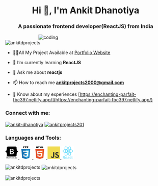 
<h1 align="center">Hi 👋, I'm Ankit Dhanotiya</h1>
<h3 align="center">A passionate frontend developer(ReactJS) from India</h3>

<img align='right' alt='coding' width='400px' src ='https://www.canva.com/design/DAFWUuQH5R8/tqlAN5nI43itSc1HEa6qkQ/watch?utm_content=DAFWUuQH5R8&utm_campaign=designshare&utm_medium=link2&utm_source=sharebutton'>

<p align="left"> <img src="https://komarev.com/ghpvc/?username=ankitdprojects&label=Profile%20views&color=0e75b6&style=flat" alt="ankitdprojects" /> </p>

- 👨‍💻All My Project Available at [Portfolio Website](ankitdportfolio.me)

- 🌱 I’m currently learning **ReactJS**

- 💬 Ask me about **reactjs**

- 📫 How to reach me **ankitprojects2000@gmail.com**

- 📄 Know about my experiences [https://enchanting-parfait-fbc397.netlify.app/](https://enchanting-parfait-fbc397.netlify.app/)

<h3 align="left">Connect with me:</h3>
<p align="left">
<a href="https://linkedin.com/in/ankit-dhanotiya" target="blank"><img align="center" src="https://raw.githubusercontent.com/rahuldkjain/github-profile-readme-generator/master/src/images/icons/Social/linked-in-alt.svg" alt="ankit-dhanotiya" height="30" width="40" /></a>
<a href="https://www.hackerrank.com/ankitprojects201" target="blank"><img align="center" src="https://raw.githubusercontent.com/rahuldkjain/github-profile-readme-generator/master/src/images/icons/Social/hackerrank.svg" alt="ankitprojects201" height="30" width="40" /></a>
</p>

<h3 align="left">Languages and Tools:</h3>
<p align="left"> <a href="https://getbootstrap.com" target="_blank" rel="noreferrer"> <img src="https://raw.githubusercontent.com/devicons/devicon/master/icons/bootstrap/bootstrap-plain-wordmark.svg" alt="bootstrap" width="40" height="40"/> </a> <a href="https://www.w3schools.com/css/" target="_blank" rel="noreferrer"> <img src="https://raw.githubusercontent.com/devicons/devicon/master/icons/css3/css3-original-wordmark.svg" alt="css3" width="40" height="40"/> </a> <a href="https://www.w3.org/html/" target="_blank" rel="noreferrer"> <img src="https://raw.githubusercontent.com/devicons/devicon/master/icons/html5/html5-original-wordmark.svg" alt="html5" width="40" height="40"/> </a> <a href="https://developer.mozilla.org/en-US/docs/Web/JavaScript" target="_blank" rel="noreferrer"> <img src="https://raw.githubusercontent.com/devicons/devicon/master/icons/javascript/javascript-original.svg" alt="javascript" width="40" height="40"/> </a> <a href="https://reactjs.org/" target="_blank" rel="noreferrer"> <img src="https://raw.githubusercontent.com/devicons/devicon/master/icons/react/react-original-wordmark.svg" alt="react" width="40" height="40"/> </a> </p>

<p><img align="left" src="https://github-readme-stats.vercel.app/api/top-langs?username=ankitdprojects&show_icons=true&locale=en&layout=compact" alt="ankitdprojects" /></p>

<p>&nbsp;<img align="center" src="https://github-readme-stats.vercel.app/api?username=ankitdprojects&show_icons=true&locale=en" alt="ankitdprojects" /></p>

<p><img align="center" src="https://github-readme-streak-stats.herokuapp.com/?user=ankitdprojects&" alt="ankitdprojects" /></p>
